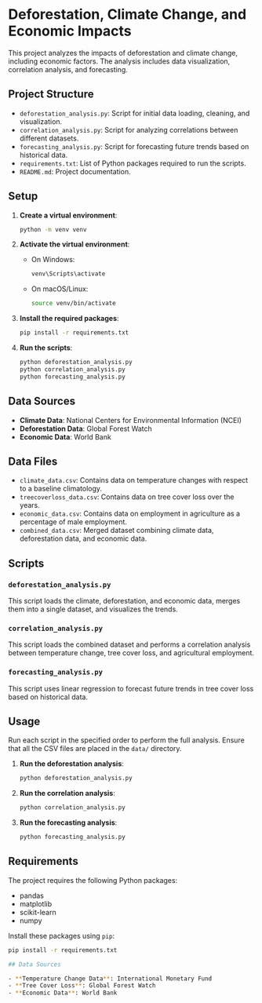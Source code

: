 # Deforestation, Climate Change, and Economic Impacts

This project analyzes the impacts of deforestation and climate change, including economic factors. The analysis includes data visualization, correlation analysis, and forecasting.

## Project Structure

- `deforestation_analysis.py`: Script for initial data loading, cleaning, and visualization.
- `correlation_analysis.py`: Script for analyzing correlations between different datasets.
- `forecasting_analysis.py`: Script for forecasting future trends based on historical data.
- `requirements.txt`: List of Python packages required to run the scripts.
- `README.md`: Project documentation.

## Setup

1. **Create a virtual environment**:
    ```bash
    python -m venv venv
    ```

2. **Activate the virtual environment**:
    - On Windows:
      ```bash
      venv\Scripts\activate
      ```
    - On macOS/Linux:
      ```bash
      source venv/bin/activate
      ```

3. **Install the required packages**:
    ```bash
    pip install -r requirements.txt
    ```

4. **Run the scripts**:
    ```bash
    python deforestation_analysis.py
    python correlation_analysis.py
    python forecasting_analysis.py
    ```

## Data Sources

- **Climate Data**: National Centers for Environmental Information (NCEI)
- **Deforestation Data**: Global Forest Watch
- **Economic Data**: World Bank

## Data Files

- `climate_data.csv`: Contains data on temperature changes with respect to a baseline climatology.
- `treecoverloss_data.csv`: Contains data on tree cover loss over the years.
- `economic_data.csv`: Contains data on employment in agriculture as a percentage of male employment.
- `combined_data.csv`: Merged dataset combining climate data, deforestation data, and economic data.

## Scripts

### `deforestation_analysis.py`

This script loads the climate, deforestation, and economic data, merges them into a single dataset, and visualizes the trends.

### `correlation_analysis.py`

This script loads the combined dataset and performs a correlation analysis between temperature change, tree cover loss, and agricultural employment.

### `forecasting_analysis.py`

This script uses linear regression to forecast future trends in tree cover loss based on historical data.

## Usage

Run each script in the specified order to perform the full analysis. Ensure that all the CSV files are placed in the `data/` directory.

1. **Run the deforestation analysis**:
    ```bash
    python deforestation_analysis.py
    ```

2. **Run the correlation analysis**:
    ```bash
    python correlation_analysis.py
    ```

3. **Run the forecasting analysis**:
    ```bash
    python forecasting_analysis.py
    ```

## Requirements

The project requires the following Python packages:
- pandas
- matplotlib
- scikit-learn
- numpy

Install these packages using `pip`:
```bash
pip install -r requirements.txt

## Data Sources

- **Temperature Change Data**: International Monetary Fund
- **Tree Cover Loss**: Global Forest Watch
- **Economic Data**: World Bank